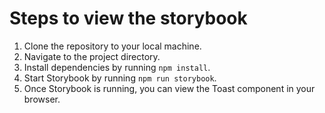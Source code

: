 # Steps to view the storybook

1. Clone the repository to your local machine.
2. Navigate to the project directory.
3. Install dependencies by running `npm install`.
4. Start Storybook by running `npm run storybook`.
5. Once Storybook is running, you can view the Toast component in your browser.
